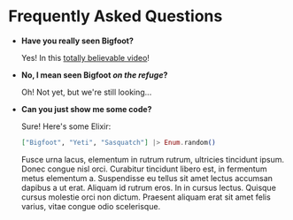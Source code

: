 # Frequently Asked Questions

- **Have you really seen Bigfoot?**

  Yes! In this [totally believable video](https://www.youtube.com/watch?v=v77ijOO8oAk)!

- **No, I mean seen Bigfoot *on the refuge*?**

  Oh! Not yet, but we're still looking...

- **Can you just show me some code?**

  Sure! Here's some Elixir:

  ```elixir
  ["Bigfoot", "Yeti", "Sasquatch"] |> Enum.random()
  ```
  Fusce urna lacus, elementum in rutrum rutrum, ultricies tincidunt ipsum. Donec congue nisl orci.
Curabitur tincidunt libero est, in fermentum metus elementum a. Suspendisse eu tellus sit amet
lectus accumsan dapibus a ut erat. Aliquam id rutrum eros. In in cursus lectus. Quisque cursus
molestie orci non dictum. Praesent aliquam erat sit amet felis varius, vitae congue odio scelerisque.
